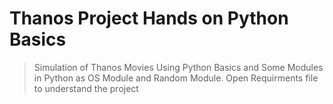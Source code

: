 # Thanos Project Hands on Python Basics 
> Simulation of Thanos Movies Using Python Basics and Some Modules in Python as OS Module and Random Module. Open Requirments file to understand the project 
